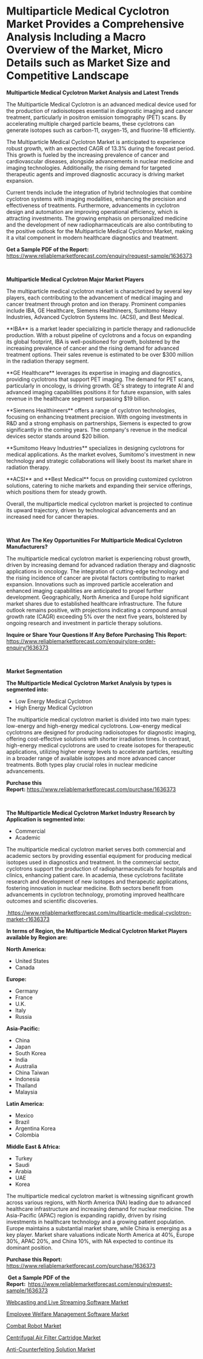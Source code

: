 <p><h1>Multiparticle Medical Cyclotron Market Provides a Comprehensive Analysis Including a Macro Overview of the Market, Micro Details such as Market Size and Competitive Landscape</h1></p><p><strong>Multiparticle Medical Cyclotron Market Analysis and Latest Trends</strong></p>
<p><p>The Multiparticle Medical Cyclotron is an advanced medical device used for the production of radioisotopes essential in diagnostic imaging and cancer treatment, particularly in positron emission tomography (PET) scans. By accelerating multiple charged particle beams, these cyclotrons can generate isotopes such as carbon-11, oxygen-15, and fluorine-18 efficiently. </p><p>The Multiparticle Medical Cyclotron Market is anticipated to experience robust growth, with an expected CAGR of 13.3% during the forecast period. This growth is fueled by the increasing prevalence of cancer and cardiovascular diseases, alongside advancements in nuclear medicine and imaging technologies. Additionally, the rising demand for targeted therapeutic agents and improved diagnostic accuracy is driving market expansion.</p><p>Current trends include the integration of hybrid technologies that combine cyclotron systems with imaging modalities, enhancing the precision and effectiveness of treatments. Furthermore, advancements in cyclotron design and automation are improving operational efficiency, which is attracting investments. The growing emphasis on personalized medicine and the development of new radiopharmaceuticals are also contributing to the positive outlook for the Multiparticle Medical Cyclotron Market, making it a vital component in modern healthcare diagnostics and treatment.</p></p>
<p><strong>Get a Sample PDF of the Report:&nbsp;</strong> <a href="https://www.reliablemarketforecast.com/enquiry/request-sample/1636373?utm_campaign=1875&utm_medium=2&utm_source=Github&utm_content=ia&utm_term=07122024&utm_id=multiparticle-medical-cyclotron">https://www.reliablemarketforecast.com/enquiry/request-sample/1636373</a></p>
<p>&nbsp;</p>
<p><strong>Multiparticle Medical Cyclotron Major Market Players</strong></p>
<p><p>The multiparticle medical cyclotron market is characterized by several key players, each contributing to the advancement of medical imaging and cancer treatment through proton and ion therapy. Prominent companies include IBA, GE Healthcare, Siemens Healthineers, Sumitomo Heavy Industries, Advanced Cyclotron Systems Inc. (ACSI), and Best Medical.</p><p>**IBA** is a market leader specializing in particle therapy and radionuclide production. With a robust pipeline of cyclotrons and a focus on expanding its global footprint, IBA is well-positioned for growth, bolstered by the increasing prevalence of cancer and the rising demand for advanced treatment options. Their sales revenue is estimated to be over $300 million in the radiation therapy segment.</p><p>**GE Healthcare** leverages its expertise in imaging and diagnostics, providing cyclotrons that support PET imaging. The demand for PET scans, particularly in oncology, is driving growth. GE's strategy to integrate AI and advanced imaging capabilities positions it for future expansion, with sales revenue in the healthcare segment surpassing $19 billion.</p><p>**Siemens Healthineers** offers a range of cyclotron technologies, focusing on enhancing treatment precision. With ongoing investments in R&D and a strong emphasis on partnerships, Siemens is expected to grow significantly in the coming years. The company's revenue in the medical devices sector stands around $20 billion.</p><p>**Sumitomo Heavy Industries** specializes in designing cyclotrons for medical applications. As the market evolves, Sumitomo's investment in new technology and strategic collaborations will likely boost its market share in radiation therapy.</p><p>**ACSI** and **Best Medical** focus on providing customized cyclotron solutions, catering to niche markets and expanding their service offerings, which positions them for steady growth.</p><p>Overall, the multiparticle medical cyclotron market is projected to continue its upward trajectory, driven by technological advancements and an increased need for cancer therapies.</p></p>
<p>&nbsp;</p>
<p><strong>What Are The Key Opportunities For Multiparticle Medical Cyclotron Manufacturers?</strong></p>
<p><p>The multiparticle medical cyclotron market is experiencing robust growth, driven by increasing demand for advanced radiation therapy and diagnostic applications in oncology. The integration of cutting-edge technology and the rising incidence of cancer are pivotal factors contributing to market expansion. Innovations such as improved particle acceleration and enhanced imaging capabilities are anticipated to propel further development. Geographically, North America and Europe hold significant market shares due to established healthcare infrastructure. The future outlook remains positive, with projections indicating a compound annual growth rate (CAGR) exceeding 5% over the next five years, bolstered by ongoing research and investment in particle therapy solutions.</p></p>
<p><strong>Inquire or Share Your Questions If Any Before Purchasing This Report:</strong> <a href="https://www.reliablemarketforecast.com/enquiry/pre-order-enquiry/1636373?utm_campaign=1875&utm_medium=2&utm_source=Github&utm_content=ia&utm_term=07122024&utm_id=multiparticle-medical-cyclotron">https://www.reliablemarketforecast.com/enquiry/pre-order-enquiry/1636373</a></p>
<p>&nbsp;</p>
<p><strong>Market Segmentation</strong></p>
<p><strong>The Multiparticle Medical Cyclotron Market Analysis by types is segmented into:</strong></p>
<p><ul><li>Low Energy Medical Cyclotron</li><li>High Energy Medical Cyclotron</li></ul></p>
<p><p>The multiparticle medical cyclotron market is divided into two main types: low-energy and high-energy medical cyclotrons. Low-energy medical cyclotrons are designed for producing radioisotopes for diagnostic imaging, offering cost-effective solutions with shorter irradiation times. In contrast, high-energy medical cyclotrons are used to create isotopes for therapeutic applications, utilizing higher energy levels to accelerate particles, resulting in a broader range of available isotopes and more advanced cancer treatments. Both types play crucial roles in nuclear medicine advancements.</p></p>
<p><strong>Purchase this Report:&nbsp;</strong><a href="https://www.reliablemarketforecast.com/purchase/1636373?utm_campaign=1875&utm_medium=2&utm_source=Github&utm_content=ia&utm_term=07122024&utm_id=multiparticle-medical-cyclotron">https://www.reliablemarketforecast.com/purchase/1636373</a></p>
<p>&nbsp;</p>
<p><strong>The Multiparticle Medical Cyclotron Market Industry Research by Application is segmented into:</strong></p>
<p><ul><li>Commercial</li><li>Academic</li></ul></p>
<p><p>The multiparticle medical cyclotron market serves both commercial and academic sectors by providing essential equipment for producing medical isotopes used in diagnostics and treatment. In the commercial sector, cyclotrons support the production of radiopharmaceuticals for hospitals and clinics, enhancing patient care. In academia, these cyclotrons facilitate research and development of new isotopes and therapeutic applications, fostering innovation in nuclear medicine. Both sectors benefit from advancements in cyclotron technology, promoting improved healthcare outcomes and scientific discoveries.</p></p>
<p><a href="https://www.reliablemarketforecast.com/multiparticle-medical-cyclotron-market-r1636373?utm_campaign=1875&utm_medium=2&utm_source=Github&utm_content=ia&utm_term=07122024&utm_id=multiparticle-medical-cyclotron">&nbsp;https://www.reliablemarketforecast.com/multiparticle-medical-cyclotron-market-r1636373</a></p>
<p><strong>In terms of Region, the Multiparticle Medical Cyclotron Market Players available by Region are:</strong></p>
<p>
    <p> <strong> North America: </strong>
        <ul>
            <li>United States</li>
            <li>Canada</li>
        </ul>
        </p> 
    <p> <strong> Europe: </strong>
        <ul>
            <li>Germany</li>
            <li>France</li>
            <li>U.K.</li>
            <li>Italy</li>
            <li>Russia</li>
        </ul>
        </p> 
    <p> <strong> Asia-Pacific: </strong>
        <ul>
            <li>China</li>
            <li>Japan</li>
            <li>South Korea</li>
            <li>India</li>
            <li>Australia</li>
            <li>China Taiwan</li>
            <li>Indonesia</li>
            <li>Thailand</li>
            <li>Malaysia</li>
        </ul>
        </p> 
    <p> <strong> Latin America: </strong>
        <ul>
            <li>Mexico</li>
            <li>Brazil</li>
            <li>Argentina Korea</li>
            <li>Colombia</li>
        </ul>
        </p> 
    <p> <strong> Middle East & Africa: </strong>
        <ul>
            <li>Turkey</li>
            <li>Saudi</li>
            <li>Arabia</li>
            <li>UAE</li>
            <li>Korea</li>
        </ul>
    </p>
    </p>
<p><p>The multiparticle medical cyclotron market is witnessing significant growth across various regions, with North America (NA) leading due to advanced healthcare infrastructure and increasing demand for nuclear medicine. The Asia-Pacific (APAC) region is expanding rapidly, driven by rising investments in healthcare technology and a growing patient population. Europe maintains a substantial market share, while China is emerging as a key player. Market share valuations indicate North America at 40%, Europe 30%, APAC 20%, and China 10%, with NA expected to continue its dominant position.</p></p>
<p><strong>Purchase this Report: </strong><a href="https://www.reliablemarketforecast.com/purchase/1636373?utm_campaign=1875&utm_medium=2&utm_source=Github&utm_content=ia&utm_term=07122024&utm_id=multiparticle-medical-cyclotron">https://www.reliablemarketforecast.com/purchase/1636373</a></p>
<p>&nbsp;<strong>Get a Sample PDF of the Report:&nbsp;&nbsp;</strong><a href="https://www.reliablemarketforecast.com/enquiry/request-sample/1636373?utm_campaign=1875&utm_medium=2&utm_source=Github&utm_content=ia&utm_term=07122024&utm_id=multiparticle-medical-cyclotron">https://www.reliablemarketforecast.com/enquiry/request-sample/1636373</a></p>
<p><strong></strong></p>
<p><p><a href="https://www.linkedin.com/pulse/the-hashub-gdiff?utm_campaign=1875&utm_medium=2&utm_source=Github&utm_content=ia&utm_term=07122024&utm_id=multiparticle-medical-cyclotron">Webcasting and Live Streaming Software Market</a></p><p><a href="https://www.linkedin.com/pulse/employee-welfare-management-software-market-outlook-current-xlsde?utm_campaign=1875&utm_medium=2&utm_source=Github&utm_content=ia&utm_term=07122024&utm_id=multiparticle-medical-cyclotron">Employee Welfare Management Software Market</a></p><p><a href="https://issuu.com/reportprime-2/docs/combat-robot-market-size-2030.pptx?utm_campaign=1875&utm_medium=2&utm_source=Github&utm_content=ia&utm_term=07122024&utm_id=multiparticle-medical-cyclotron">Combat Robot Market</a></p><p><a href="https://github.com/Chiragrp22/Market-Research-Report-List-6/blob/main/centrifugal-air-filter-cartridge-market.md?utm_campaign=1875&utm_medium=2&utm_source=Github&utm_content=ia&utm_term=07122024&utm_id=multiparticle-medical-cyclotron">Centrifugal Air Filter Cartridge Market</a></p><p><a href="https://issuu.com/reportprime-2/docs/anti-counterfeiting-solution-market-size-2030.pptx?utm_campaign=1875&utm_medium=2&utm_source=Github&utm_content=ia&utm_term=07122024&utm_id=multiparticle-medical-cyclotron">Anti-Counterfeiting Solution Market</a></p></p>